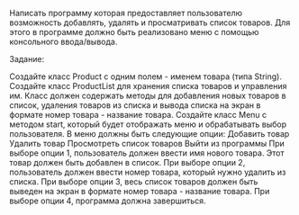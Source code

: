 Написать программу которая предоставляет пользователю возможность добавлять, удалять и просматривать список товаров. Для этого в программе должно быть реализовано меню с помощью консольного ввода/вывода.

Задание:

Создайте класс Product с одним полем - именем товара (типа String).
Создайте класс ProductList для хранения списка товаров и управления им. Класс должен содержать методы для добавления новых товаров в список, удаления товаров из списка и вывода списка на экран в формате номер товара - название товара.
Создайте класс Menu с методом start, который будет отображать меню и обрабатывать выбор пользователя.
В меню должны быть следующие опции:
Добавить товар
Удалить товар
Просмотреть список товаров
Выйти из программы
При выборе опции 1, пользователь должен ввести имя нового товара. Этот товар должен быть добавлен в список.
При выборе опции 2, пользователь должен ввести номер товара, который нужно удалить из списка.
При выборе опции 3, весь список товаров должен быть выведен на экран в формате номер товара - название товара.
При выборе опции 4, программа должна завершиться.
